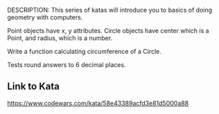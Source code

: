 DESCRIPTION:
This series of katas will introduce you to basics of doing geometry with computers.

Point objects have x, y attributes. Circle objects have center which is a Point, and radius, which is a number.

Write a function calculating circumference of a Circle.

Tests round answers to 6 decimal places.

## Link to Kata
https://www.codewars.com/kata/58e43389acfd3e81d5000a88